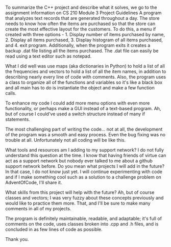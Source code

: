 To summarize the C++ project and describe what it solves, we go to the assignment information on CS 210 Module 3 Project Guidelines
A program that analyzes text records that are generated throughout a day. The store needs to know how often the items are 
purchased so that the store can create the most effective layout for the customers. To do this, a menu if created with three
options - 1. Display number of items purchased by name, 2. Display all items purchased, 3. Display histogram of all items
purchased, and 4. exit program. Additionally, when the program exits it creates a backup .dat file listing all the items
purchased. The .dat file can easily be read using a text editor such as notepad.

What I did well was use maps (aka dictionaries in Python) to hold a list of all the frequencies and vectors to hold a list
of all the item names, in addition to describing nearly every line of code with comments. Also, the program uses a class
to organize all of the functions and variables so it's like a black box and all main has to do is instantiate the object
and make a few function calls.

To enhance my code I could add more menu options with even more functionality, or perhaps make a GUI instead of a
text-based program. Ah, but of course I could've used a switch structure instead of many if statements.

The most challenging part of writing the code... not at all, the development of the program was a smooth and easy process.
Even the bug fixing was no trouble at all. Unfortunately not all coding will be like this.

What tools and resources am I adding to my support network? I do not fully understand this question at the time.
I know that having friends of virtue can act as a support network but nobody ever talked to me about a github
support network before. Do you mean what projects I will add in the future? In that case, I do not know just yet.
I will continue experimenting with code and if I make something cool such as a solution to a challenge problem on 
AdventOfCode, I'll share it.

What skills from this project will help with the future? Ah, but of course classes and vectors; I was very fuzzy about
these concepts previously and would like to practice them more. That, and I'll be sure to make many comments in all of
my projects.

The program is definitely maintainable, readable, and adaptable; it's full of comments on the code, uses classes
broken into .cpp and .h files, and is concluded in as few lines of code as possible.

Thank you.
